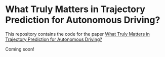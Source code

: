 # What Truly Matters in Trajectory Prediction for Autonomous Driving?
This repository contains the code for the paper [What Truly Matters in Trajectory Prediction for Autonomous Driving?](https://arxiv.org/abs/2306.15136)

Coming soon!
